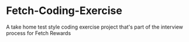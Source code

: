 # Fetch-Coding-Exercise

A take home test style coding exercise project that's part of the interview process for Fetch Rewards
